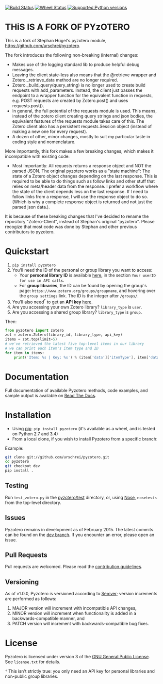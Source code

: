 [![Build Status](https://travis-ci.org/urschrei/pyzotero.png?branch=dev)](https://travis-ci.org/urschrei/pyzotero) [![Wheel Status](https://pypip.in/wheel/Pyzotero/badge.svg?style=flat)](https://pypi.python.org/pypi/Pyzotero/) [![Supported Python versions](https://pypip.in/py_versions/Pyzotero/badge.svg?style=flat)](https://pypi.python.org/pypi/Pyzotero/)

# THiS IS A FORK OF PYzOTERO #
This is a fork of Stephan Hügel's pyzotero module, https://github.com/urschrei/pyzotero.

The fork introduces the following non-breaking (internal) changes:
* Makes use of the logging standard lib to produce helpful debug messages.
* Leaving the client state-less also means that the @retrieve wrapper and Zotero._retrieve_data method are no longer required.
* Zotero._build_query(query_string) is no longer used to create build requests with add_parameters. Instead, the client just passes the endpoint to a wrapper function for the equivalent function in requests, e.g. POST requests are created by Zotero.post() and uses requests.post().
* In general, the full potential of the requests module is used. This means, instead of the zotero client creating query strings and json bodies, the equivalent features of the requests module takes care of this. The Zotero client also has a persistent requests.Session object (instead of making a new one for every request).
* A dozen of other, minor changes, mostly to suit my particular taste in coding style and nomenclature.


More importantly, this fork makes a few breaking changes, which makes it incompatible with existing code:
* Most importantly: All requests returns a response object and NOT the parsed JSON. The original pyzotero works as a "state machine": The state of a Zotero object changes depending on the last response. This is required to be able to do things such as follow links and other stuff that relies on meta/header data from the response. I prefer a workflow where the state of the client depends less on the last response. If I need to follow links from a response, I will use the response object to do so. (Which is why a complete response object is returned and not just the parsed json data.).

It is because of these breaking changes that I've decided to rename the repository "Zotero-Client", instead of Stephan's original "pyzotero". Please recogize that most code was done by Stephan and other previous contributors to pyzotero.



# Quickstart #

1. `pip install pyzotero`
2. You'll need the ID of the personal or group library you want to access:
    - Your **personal library ID** is available [here](https://www.zotero.org/settings/keys), in the section `Your userID for use in API calls`.
    - For **group libraries**, the ID can be found by opening the group's page: `https://www.zotero.org/groups/groupname`, and hovering over the `group settings` link. The ID is the integer after `/groups/`.
3. You'll also need<sup>†</sup> to get an **API key** [here][2].
4. Are you accessing your own Zotero library? `library_type` is `user`.
5. Are you accessing a shared group library? `library_type` is `group`.  

Then:

``` python
from pyzotero import zotero
zot = zotero.Zotero(library_id, library_type, api_key)
items = zot.top(limit=5)
# we've retrieved the latest five top-level items in our library
# we can print each item's item type and ID
for item in items:
    print('Item: %s | Key: %s') % (item['data']['itemType'], item['data']['key'])
```

# Documentation #
Full documentation of available Pyzotero methods, code examples, and sample output is available on [Read The Docs][3].

# Installation #
* Using [pip][10]: `pip install pyzotero` (it's available as a wheel, and is tested on Python 2.7 and 3.4)
* From a local clone, if you wish to install Pyzotero from a specific branch: 

Example:

``` bash
git clone git://github.com/urschrei/pyzotero.git
cd pyzotero
git checkout dev
pip install .
```

## Testing ##

Run `test_zotero.py` in the [pyzotero/test](test) directory, or, using [Nose][7], `nosetests` from the top-level directory.

## Issues ##

Pyzotero remains in development as of February 2015. The latest commits can be found on the [dev branch][9]. If you encounter an error, please open an issue.

## Pull Requests ##

Pull requests are welcomed. Please read the [contribution guidelines](CONTRIBUTING.md). 

## Versioning ##
As of v1.0.0, Pyzotero is versioned according to [Semver](http://semver.org); version increments are performed as follows:  



1. MAJOR version will increment with incompatible API changes,
2. MINOR version will increment when functionality is added in a backwards-compatible manner, and
3. PATCH version will increment with backwards-compatible bug fixes.

# License #

Pyzotero is licensed under version 3 of the [GNU General Public License][8]. See `license.txt` for details.  

[1]: https://www.zotero.org/support/dev/web_api/v3/start
[2]: https://www.zotero.org/settings/keys/new
[3]: http://pyzotero.readthedocs.org/en/latest/
[4]: http://packages.python.org/Pyzotero/
[5]: http://feedparser.org
[6]: http://pypi.python.org/pypi/pip
[7]: https://nose.readthedocs.org/en/latest/
[8]: http://www.gnu.org/copyleft/gpl.html
[9]: https://github.com/urschrei/pyzotero/tree/dev
[10]: http://www.pip-installer.org/en/latest/index.html
† This isn't strictly true: you only need an API key for personal libraries and non-public group libraries.

